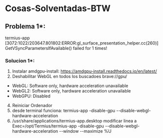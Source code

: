 # Cosas-Solventadas-BTW


## Problema 1*: 
termius-app 
[3072:1022/203647.801802:ERROR:gl_surface_presentation_helper.cc(260)] GetVSyncParametersIfAvailable() failed for 1 times!

### Solucion 1*:
1. Instalar amdgpu-install: https://amdgpu-install.readthedocs.io/en/latest/
3. Deshabilitar WebGL en todos los buscadoes brave://gpu/
*   WebGL: Software only, hardware acceleration unavailable
*   WebGL2: Software only, hardware acceleration unavailable
*   WebGPU: Disabled
4. Reiniciar Ordenador
5. desde terminal funciona: termius-app -disable-gpu --disable-webgl-hardware-acceleration
6. /usr/share/applications/termius-app.desktop modificar linea a Exec=/opt/Termius/termius-app -disable-gpu --disable-webgl-hardware-acceleration --window --maximize %U


